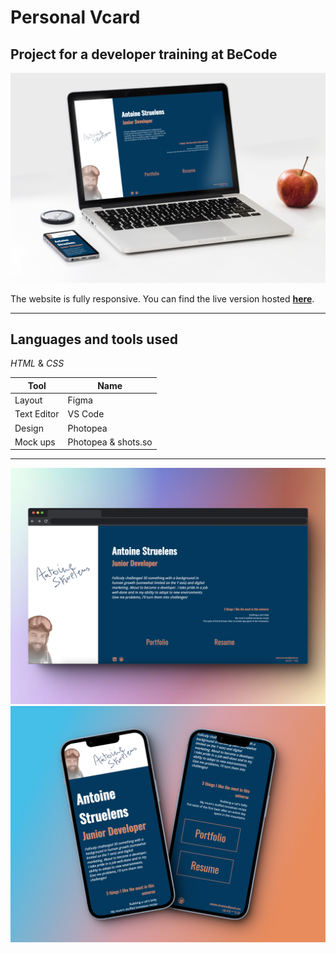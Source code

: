 # Personal Vcard

## Project for a developer training at BeCode

![V-card Mockup](/v-card-demo.png)

The website is fully responsive.
You can find the live version hosted **[here](https://astrls.github.io/v-card/)**.

***

## Languages and tools used

*HTML* & *CSS*

| Tool      | Name |
| ----------- | ----------- |
| Layout      | Figma       |
| Text Editor   | VS Code   |
| Design  | Photopea  |
| Mock ups  | Photopea & shots.so |

***

![V-card Mockup 3](/823shots_so.png)
![V-card Mockup 2](/166shots_so.png)





